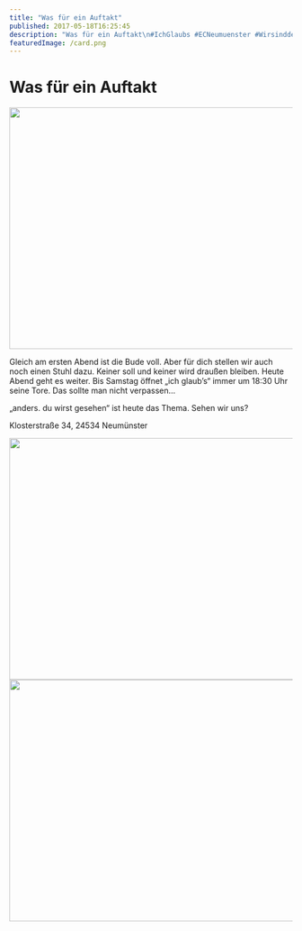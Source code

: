```yaml
---
title: "Was für ein Auftakt"
published: 2017-05-18T16:25:45
description: "Was für ein Auftakt\n#IchGlaubs #ECNeumuenster #WirsindderNordbund"
featuredImage: /card.png
---
```


# Was für ein Auftakt

<p><img src="/old/ICHGLAUBs-2017_05_Do-5-001-640x429.jpg" alt width="640" height="429"></p><p>Gleich am ersten Abend ist die Bude voll. Aber für dich stellen wir auch noch einen Stuhl dazu. Keiner soll und keiner wird draußen bleiben. Heute Abend geht es weiter. Bis Samstag öffnet &#8222;ich glaub&#8217;s&#8220; immer um 18:30 Uhr seine Tore. Das sollte man nicht verpassen&#8230;</p><p>&#8222;anders. du wirst gesehen&#8220; ist heute das Thema. Sehen wir uns?</p><p>Klosterstraße 34, 24534 Neumünster</p><p><img src="/old/ICHGLAUBs-2017_05_Do-1-001-640x429.jpg" alt width="640" height="429"><img src="/old/ICHGLAUBs-2017_05_Do-20-001-640x429.jpg" alt width="640" height="429"></p>